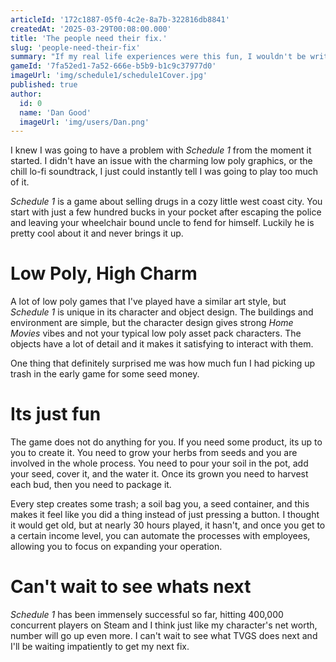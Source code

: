 ```yaml
---
articleId: '172c1887-05f0-4c2e-8a7b-322816db8841'
createdAt: '2025-03-29T00:08:00.000'
title: 'The people need their fix.'
slug: 'people-need-their-fix'
summary: "If my real life experiences were this fun, I wouldn't be writing game articles."
gameId: '7fa52ed1-7a52-666e-b5b9-b1c9c37977d0'
imageUrl: 'img/schedule1/schedule1Cover.jpg'
published: true
author:
  id: 0
  name: 'Dan Good'
  imageUrl: 'img/users/Dan.png'
---
```


I knew I was going to have a problem with _Schedule 1_ from the moment it started. I didn't have an issue with the charming low poly graphics, or the chill lo-fi soundtrack, I just could instantly tell I was going to play too much of it.

_Schedule 1_ is a game about selling drugs in a cozy little west coast city. You start with just a few hundred bucks in your pocket after escaping the police and leaving your wheelchair bound uncle to fend for himself. Luckily he is pretty cool about it and never brings it up.

# Low Poly, High Charm

A lot of low poly games that I've played have a similar art style, but _Schedule 1_ is unique in its character and object design. The buildings and environment are simple, but the character design gives strong _Home Movies_ vibes and not your typical low poly asset pack characters. The objects have a lot of detail and it makes it satisfying to interact with them.

One thing that definitely surprised me was how much fun I had picking up trash in the early game for some seed money.

# Its just fun

The game does not do anything for you. If you need some product, its up to you to create it. You need to grow your herbs from seeds and you are involved in the whole process. You need to pour your soil in the pot, add your seed, cover it, and the water it. Once its grown you need to harvest each bud, then you need to package it.

Every step creates some trash; a soil bag you, a seed container, and this makes it feel like you did a thing instead of just pressing a button. I thought it would get old, but at nearly 30 hours played, it hasn't, and once you get to a certain income level, you can automate the processes with employees, allowing you to focus on expanding your operation.

# Can't wait to see whats next

_Schedule 1_ has been immensely successful so far, hitting 400,000 concurrent players on Steam and I think just like my character's net worth, number will go up even more. I can't wait to see what TVGS does next and I'll be waiting impatiently to get my next fix.
